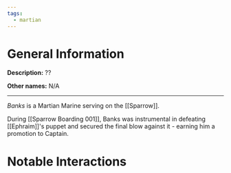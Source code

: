 ```yaml
---
tags:
  - martian
---
```

# General Information
**Description:** ??

**Other names:** N/A

---
*Banks* is a Martian Marine serving on the [[Sparrow]]. 

During [[Sparrow Boarding 001]], Banks was instrumental in defeating [[Ephraim]]'s puppet and secured the final blow against it - earning him a promotion to Captain.

# Notable Interactions
